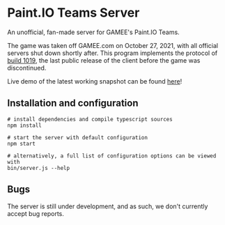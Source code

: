 # Paint.IO Teams Server
An unofficial, fan-made server for GAMEE's Paint.IO Teams.

The game was taken off GAMEE.com on October 27, 2021, with all official servers shut down shortly after. This program implements the protocol of [build 1019](https://games.cdn.gamee.io/games/game-245/38-7bd6b9f1-30e8-40b8-946c-aba94186ca51.zip), the last public release of the client before the game was discontinued.

Live demo of the latest working snapshot can be found [here](https://paintio.m132.eu/)!

## Installation and configuration
```
# install dependencies and compile typescript sources
npm install

# start the server with default configuration
npm start

# alternatively, a full list of configuration options can be viewed with
bin/server.js --help
```

## Bugs
The server is still under development, and as such, we don't currently accept bug reports.
